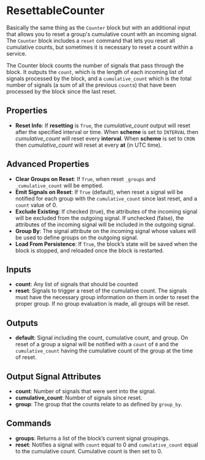 ResettableCounter
=======
Basically the same thing as the `Counter` block but with an additional input that allows you to reset a group's cumulative count with an incoming signal. The `Counter` block includes a `reset` command that lets you reset all cumulative counts, but sometimes it is necessary to reset a count within a service.

The Counter block counts the number of signals that pass through the block. It outputs the `count`, which is the length of each incoming list of signals processed by the block, and a `cumulative_count` which is the total number of signals (a sum of all the previous `count`s) that have been processed by the block since the last reset.

Properties
----------
- **Reset Info**: If **resetting** is `True`, the *cumulative_count* output will reset after the specified interval or time. When **scheme** is set to `INTERVAL` then *cumulative_count* will reset every **interval**. When **scheme** is set to `CRON` then *cumulative_count* will reset at every **at** (in UTC time).

Advanced Properties
-------------------
- **Clear Groups on Reset**: If `True`, when reset `_groups` and `_cumulative_count` will be emptied.
- **Emit Signals on Reset**: If `True` (default), when reset a signal will be notified for each group with the `cumulative_count` since last reset, and a `count` value of 0.
- **Exclude Existing**: If checked (true), the attributes of the incoming signal will be excluded from the outgoing signal. If unchecked (false), the attributes of the incoming signal will be included in the outgoing signal.
- **Group By**: The signal attribute on the incoming signal whose values will be used to define groups on the outgoing signal.
- **Load From Persistence**: If `True`, the block’s state will be saved when the block is stopped, and reloaded once the block is restarted.

Inputs
------
- **count**: Any list of signals that should be counted
- **reset**: Signals to trigger a reset of the cumulative count. The signals must have the necessary group information on them in order to reset the proper group. If no group evaluation is made, all groups will be reset.

Outputs
-------
- **default**: Signal including the count, cumulative count, and group. On reset of a group a signal will be notified with a `count` of `0` and the `cumulative_count` having the cumulative count of the group at the time of reset.

Output Signal Attributes
------------------------
-   **count**: Number of signals that were sent into the signal.
-   **cumulative_count**: Number of signals since reset.
-   **group**: The group that the counts relate to as defined by `group_by`.

Commands
--------
- **groups**: Returns a list of the block’s current signal groupings.
- **reset**: Notifies a signal with `count` equal to 0 and `cumulative_count` equal to the cumulative count. Cumulative count is then set to 0.
